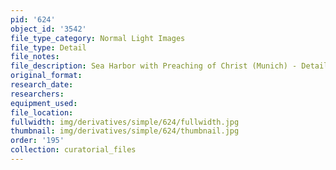 ```yaml
---
pid: '624'
object_id: '3542'
file_type_category: Normal Light Images
file_type: Detail
file_notes:
file_description: Sea Harbor with Preaching of Christ (Munich) - Detail 3
original_format:
research_date:
researchers:
equipment_used:
file_location:
fullwidth: img/derivatives/simple/624/fullwidth.jpg
thumbnail: img/derivatives/simple/624/thumbnail.jpg
order: '195'
collection: curatorial_files
---
```

